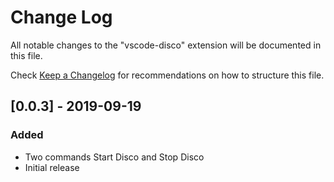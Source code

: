 # Change Log

All notable changes to the "vscode-disco" extension will be documented in this file.

Check [Keep a Changelog](http://keepachangelog.com/) for recommendations on how to structure this file.

## [0.0.3] - 2019-09-19
### Added
- Two commands Start Disco and Stop Disco
- Initial release